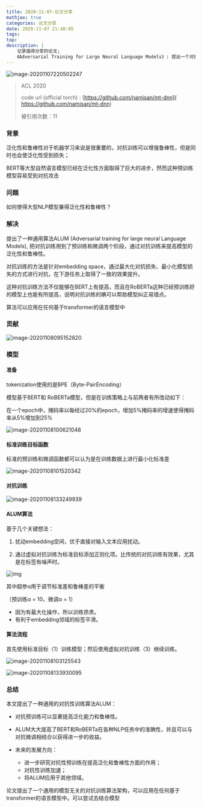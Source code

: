```yaml
---
title: 2020-11-07-论文分享
mathjax: true
categories: 论文分享
date: 2020-11-07 21:48:05
tags:
top:
description: |
	记录值得分享的论文;
	《Adversarial Training for Large Neural Language Models》: 提出一个对抗训练算法ALUM，用于提高模型的鲁棒性。此算法可以应用在任何基于transformer的语言模型中
---
```






![image-20201107220502247](https://i.loli.net/2020/11/09/7bSkvNlUTsB6VoC.png)



> ACL 2020
>
> code url (official  torch) : [https://github.com/namisan/mt-dnn]( https://github.com/namisan/mt-dnn)
>
> 被引用次数：11



### 背景



泛化性和鲁棒性对于机器学习来说是很重要的，对抗训练可以增强鲁棒性，但是同时也会使泛化性受到损失；

BERT等大型自然语言模型已经在泛化性方面取得了巨大的进步，然而这种预训练模型容易受到对抗攻击



### 问题

如何使得大型NLP模型兼得泛化性和鲁棒性？

### 解决



提出了一种通用算法ALUM (Adversarial training for large neural Language Models), 把对抗训练用到了预训练和微调两个阶段，通过对抗训练来提高模型的泛化性和鲁棒性。

对抗训练的方法是针对embedding space，通过最大化对抗损失、最小化模型损失的方式进行对抗，在下游任务上取得了一致的效果提升。

这种对抗训练方法不仅能够在BERT上有提高，而且在RoBERTa这种已经预训练好的模型上也能有所提高，说明对抗训练的确可以帮助模型纠正易错点。

算法可以应用在任何基于transformer的语言模型中



### 贡献

![image-20201108095152820](https://i.loli.net/2020/11/09/sTFuUcA7MvNkre5.png)





### 模型

#### 准备

tokenization使用的是BPE（Byte-PairEncoding）

模型基于BERT和 RoBERTa模型，但是在训练策略上与前两者有所改动如下：

在一个epoch中，掩码率以每经过20%的epoch，增加5%掩码率的增速使得掩码率从5%增加到25%

![image-20201108100621048](https://i.loli.net/2020/11/09/gd1sfkUao5wqhrc.png)





#### 标准训练目标函数

标准的预训练和微调函数都可以认为是在训练数据上进行最小化标准差



![image-20201108101520342](https://i.loli.net/2020/11/09/2C9JdbBunrHYxTl.png)





#### 对抗训练

![image-20201108133249939](https://i.loli.net/2020/11/09/iLw28ZgrYTVWbnU.png)





#### ALUM算法



基于几个关键想法：

1. 扰动embedding空间，优于直接对输入文本应用扰动。

2. 通过虚拟对抗训练为标准目标添加正则化项。比传统的对抗训练有效果，尤其是在标签有噪声时。

![img](https://i.loli.net/2020/11/09/O5fCEFvolWSPiDZ.png)

其中超参α用于调节标准差和鲁棒差的平衡

 （预训练α = 10，微调α = 1）

- 因为有最大化操作，所以训练昂贵。
- 有利于embedding邻域的标签平滑。

 



#### 算法流程

首先使用标准目标（1）训练模型；然后使用虚拟对抗训练（3）继续训练。 





![image-20201108103125543](https://i.loli.net/2020/11/09/mYZrkBKpTVelFsa.png)



![image-20201108133930095](https://i.loli.net/2020/11/09/mdbNu7MXOc5WZy6.png)





### 总结



本文提出了一种通用的对抗性训练算法ALUM：

- 对抗预训练可以显著提高泛化能力和鲁棒性。

- ALUM大大提高了BERT和RoBERTa在各种NLP任务中的准确性，并且可以与对抗微调相结合以获得进一步的收益。

  

- 未来的发展方向：

  - 进一步研究对抗性预训练在提高泛化和鲁棒性方面的作用；
  - 对抗性训练加速；
  - 将ALUM应用于其他领域。 



论文提出了一个通用的模型无关的对抗训练算法架构，可以应用在任何基于transformer的语言模型中。可以尝试去结合模型